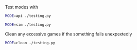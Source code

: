 Test modes with

```sh
MODE=api ./testing.py
```

```sh
MODE=sim ./testing.py
```


Clean any excessive games if the something fails unexpextedly
```sh
MODE=clean ./testing.py
```